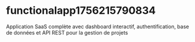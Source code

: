 # functionalapp1756215790834
Application SaaS complète avec dashboard interactif, authentification, base de données et API REST pour la gestion de projets
